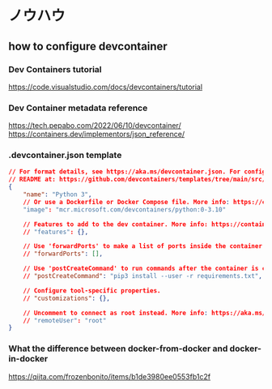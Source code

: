 # ノウハウ


## how to configure devcontainer
### Dev Containers tutorial
https://code.visualstudio.com/docs/devcontainers/tutorial

### Dev Container metadata reference
https://tech.pepabo.com/2022/06/10/devcontainer/
https://containers.dev/implementors/json_reference/

### .devcontainer.json template
```json
// For format details, see https://aka.ms/devcontainer.json. For config options, see the
// README at: https://github.com/devcontainers/templates/tree/main/src/python
{
	"name": "Python 3",
	// Or use a Dockerfile or Docker Compose file. More info: https://containers.dev/guide/dockerfile
	"image": "mcr.microsoft.com/devcontainers/python:0-3.10"

	// Features to add to the dev container. More info: https://containers.dev/features.
	// "features": {},

	// Use 'forwardPorts' to make a list of ports inside the container available locally.
	// "forwardPorts": [],

	// Use 'postCreateCommand' to run commands after the container is created.
	// "postCreateCommand": "pip3 install --user -r requirements.txt",

	// Configure tool-specific properties.
	// "customizations": {},

	// Uncomment to connect as root instead. More info: https://aka.ms/dev-containers-non-root.
	// "remoteUser": "root"
}
```

### What the difference between docker-from-docker and docker-in-docker
https://qiita.com/frozenbonito/items/b1de3980ee0553fb1c2f

